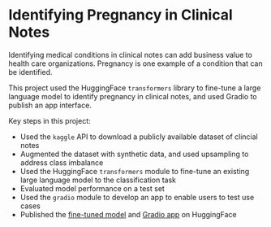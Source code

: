 # Identifying Pregnancy in Clinical Notes

Identifying medical conditions in clinical notes can add business value to health care organizations. Pregnancy is one example of a condition that can be identified.

This project used the HuggingFace `transformers` library to fine-tune a large language model to identify pregnancy in clinical notes, and used Gradio to publish an app interface.

Key steps in this project:

- Used the `kaggle` API to download a publicly available dataset of clincial notes
- Augmented the dataset with synthetic data, and used upsampling to address class imbalance
- Used the HuggingFace `transformers` module to fine-tune an existing large language model to the classification task
- Evaluated model performance on a test set
- Used the `gradio` module to develop an app to enable users to test use cases
- Published the [fine-tuned model](https://huggingface.co/elliealbertson/identifying_pregnancy_clinical_notes) and [Gradio app](https://huggingface.co/spaces/elliealbertson/identifying_pregnancy_clinical_notes) on HuggingFace
